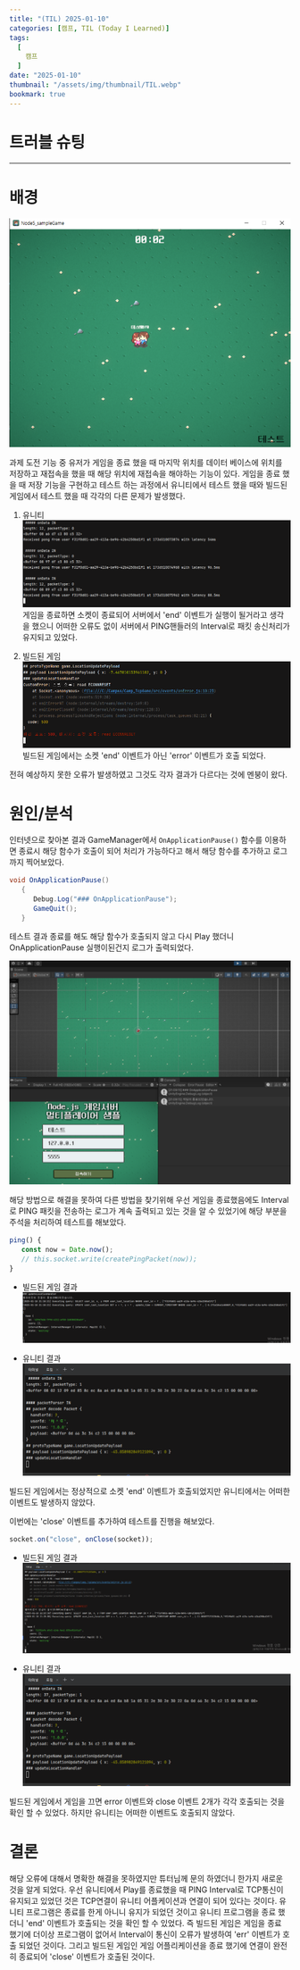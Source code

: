 ```yaml
---
title: "(TIL) 2025-01-10"
categories: [캠프, TIL (Today I Learned)]
tags:
  [
    캠프
  ]
date: "2025-01-10"
thumbnail: "/assets/img/thumbnail/TIL.webp"
bookmark: true
---
```


# 트러블 슈팅

---

# 배경

![게임실행](/assets/img/TIL/250110/001.png)

과제 도전 기능 중 유저가 게임을 종료 했을 때 마지막 위치를 데이터 베이스에 위치를 저장하고 재접속을 했을 때 해당 위치에 재접속을 해야하는 기능이 있다.
게임을 종료 했을 때 저장 기능을 구현하고 테스트 하는 과정에서 유니티에서 테스트 했을 때와 빌드된 게임에서 테스트 했을 때 각각의 다른 문제가 발생했다.

1. 유니티
   ![게임실행](/assets/img/TIL/250110/002.png)
   게임을 종료하면 소켓이 종료되어 서버에서 'end' 이벤트가 실행이 될거라고 생각을 했으니 어떠한 오류도 없이 서버에서 PING핸들러의 Interval로 패킷 송신처리가 유지되고 있었다.

2. 빌드된 게임
   ![게임실행](/assets/img/TIL/250110/003.png)
   빌드된 게임에서는 소켓 'end' 이벤트가 아닌 'error' 이벤트가 호출 되었다.

전혀 예상하지 못한 오류가 발생하였고 그것도 각자 결과가 다르다는 것에 멘붕이 왔다.

# 원인/분석

인터넷으로 찾아본 결과 GameManager에서 `OnApplicationPause()` 함수를 이용하면 종료시 해당 함수가 호출이 되어 처리가 가능하다고 해서 해당 함수를 추가하고 로그까지 찍어보았다.

```c#
void OnApplicationPause()
   {
      Debug.Log("### OnApplicationPause");
      GameQuit();
   }
```

테스트 결과 종료를 해도 해당 함수가 호출되지 않고 다시 Play 했더니 OnApplicationPause 실행이된건지 로그가 출력되었다.

![게임실행](/assets/img/TIL/250110/004.png)

해당 방법으로 해결을 못하여 다른 방법을 찾기위해 우선 게임을 종료했음에도 Interval로 PING 패킷을 전송하는 로그가 계속 출력되고 있는 것을 알 수 있었기에 해당 부분을 주석을 처리하여 테스트를 해보았다.

```javascript
ping() {
   const now = Date.now();
   // this.socket.write(createPingPacket(now));
}
```

- 빌드된 게임 결과
  ![게임실행](/assets/img/TIL/250110/006.png)

- 유니티 결과
  ![게임실행](/assets/img/TIL/250110/007.png)

빌드된 게임에서는 정상적으로 소켓 'end' 이벤트가 호출되었지만 유니티에서는 어떠한 이벤트도 발생하지 않았다.

이번에는 'close' 이벤트를 추가하여 테스트를 진행을 해보았다.

```javascript
socket.on("close", onClose(socket));
```

- 빌드된 게임 결과
  ![게임실행](/assets/img/TIL/250110/008.png)

- 유니티 결과
  ![게임실행](/assets/img/TIL/250110/007.png)

빌드된 게임에서 게임을 끄면 error 이벤트와 close 이벤트 2개가 각각 호출되는 것을 확인 할 수 있었다.
하지만 유니티는 어떠한 이벤트도 호출되지 않았다.

# 결론

해당 오류에 대해서 명확한 해결을 못하였지만 튜터님께 문의 하였더니 한가지 새로운 것을 알게 되었다.
우선 유니티에서 Play를 종료했을 때 PING Interval로 TCP통신이 유지되고 있었던 것은 TCP연결이 유니티 어플케이션과 연결이 되어 있다는 것이다.
유니티 프로그램은 종료를 한게 아니니 유지가 되었던 것이고 유니티 프로그램을 종료 했더니 'end' 이벤트가 호출되는 것을 확인 할 수 있었다.
즉 빌드된 게임은 게임을 종료 했기에 더이상 프로그램이 없어서 Interval이 통신이 오류가 발생하여 'err' 이벤트가 호출 되었던 것이다.
그리고 빌드된 게임인 게임 어플리케이션을 종료 했기에 연결이 완전히 종료되어 'close' 이벤트가 호출된 것이다.

